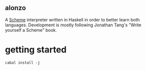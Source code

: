 alonzo
------

A [Scheme](http://www.schemers.org/Documents/Standards/R5RS/HTML/) interpreter written in Haskell in order to better learn both languages. Development is mostly following Jonathan Tang's "Write yourself a Scheme" book.

getting started
===============

```
cabal install -j
```
